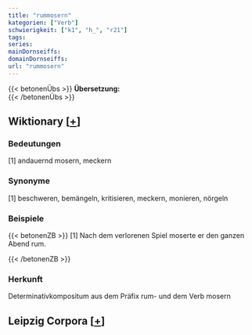 ```yaml
---
title: "rummosern"
kategorien: ["Verb"]
schwierigkeit: ["k1", "h_", "r21"]
tags:
series:
mainDornseiffs:
domainDornseiffs:
url: "rummosern"
---
```


{{< betonenÜbs >}}
**Übersetzung:**  
{{< /betonenÜbs >}}

## Wiktionary [[+](https://de.wiktionary.org/wiki/rummosern)]

### Bedeutungen
[1] andauernd mosern, meckern  

### Synonyme
[1] beschweren, bemängeln, kritisieren, meckern, monieren, nörgeln  

### Beispiele
{{< betonenZB >}}
[1] Nach dem verlorenen Spiel moserte er den ganzen Abend rum.  

{{< /betonenZB >}}
### Herkunft
Determinativkompositum aus dem Präfix rum- und dem Verb mosern  


## Leipzig Corpora [[+](https://corpora.uni-leipzig.de/en/res?word=rummosern&corpusId=deu_newscrawl-public_2018)]

